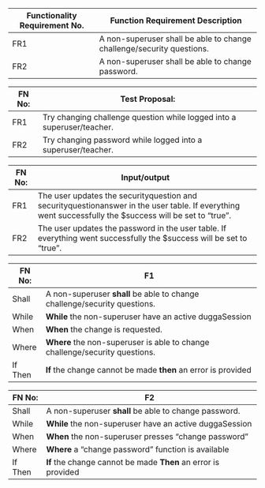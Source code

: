 | Functionality Requirement No. | Function Requirement Description |
  | --- | --- |
  | FR1 | A non-superuser shall be able to change challenge/security questions. |
  | FR2 | A non-superuser shall be able to change password. |
  
  | FN No: | Test Proposal: |
  | --- | --- |
  | FR1 | Try changing challenge question while logged into a superuser/teacher. |
  | FR2 | Try changing password while logged into a superuser/teacher. |
  
  | FN No: | Input/output |
  | --- | --- |
  | FR1 | The user updates the securityquestion and securityquestionanswer in the user table. If everything went successfully the $success will be set to “true”. |
  | FR2 | The user updates the password in the user table. If everything went successfully the $success will be set to “true”. |
  
   | FN No: | F1 |
  | --- | --- |
  | Shall | A non-superuser **shall** be able to change challenge/security questions. |
  | While | **While** the non-superuser have an active duggaSession |
  | When | **When** the change is requested. |
  | Where | **Where** the non-superuser is able to change challenge/security questions. |
  | If Then | **If** the change cannot be made **then** an error is provided |
  
   | FN No: | F2 |
  | --- | --- |
  | Shall | A non-superuser **shall** be able to change password. |
  | While | **While** the non-superuser have an active duggaSession |
  | When | **When** the non-superuser presses “change password” |
  | Where | **Where** a “change password” function is available |
  | If Then | **If** the change cannot be made **Then** an error is provided |
